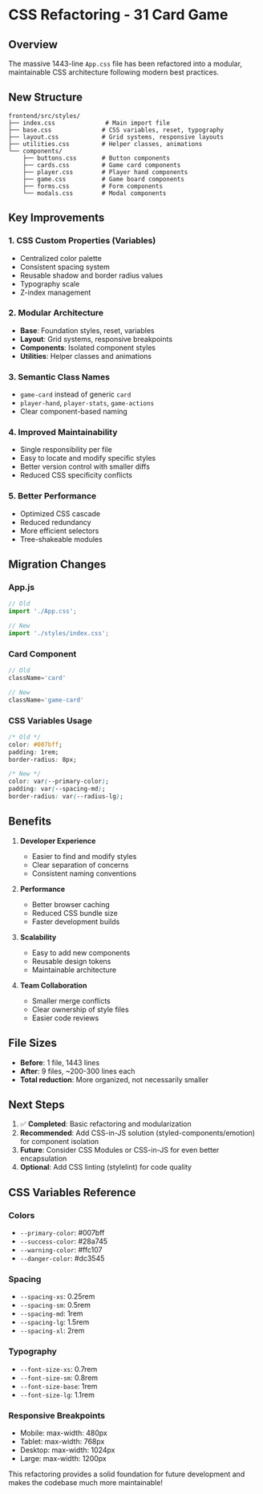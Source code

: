 # CSS Refactoring - 31 Card Game

## Overview
The massive 1443-line `App.css` file has been refactored into a modular, maintainable CSS architecture following modern best practices.

## New Structure

```
frontend/src/styles/
├── index.css              # Main import file
├── base.css              # CSS variables, reset, typography
├── layout.css            # Grid systems, responsive layouts
├── utilities.css         # Helper classes, animations
└── components/
    ├── buttons.css       # Button components
    ├── cards.css         # Game card components
    ├── player.css        # Player hand components
    ├── game.css          # Game board components
    ├── forms.css         # Form components
    └── modals.css        # Modal components
```

## Key Improvements

### 1. **CSS Custom Properties (Variables)**
- Centralized color palette
- Consistent spacing system
- Reusable shadow and border radius values
- Typography scale
- Z-index management

### 2. **Modular Architecture**
- **Base**: Foundation styles, reset, variables
- **Layout**: Grid systems, responsive breakpoints
- **Components**: Isolated component styles
- **Utilities**: Helper classes and animations

### 3. **Semantic Class Names**
- `game-card` instead of generic `card`
- `player-hand`, `player-stats`, `game-actions`
- Clear component-based naming

### 4. **Improved Maintainability**
- Single responsibility per file
- Easy to locate and modify specific styles
- Better version control with smaller diffs
- Reduced CSS specificity conflicts

### 5. **Better Performance**
- Optimized CSS cascade
- Reduced redundancy
- More efficient selectors
- Tree-shakeable modules

## Migration Changes

### App.js
```javascript
// Old
import './App.css';

// New
import './styles/index.css';
```

### Card Component
```javascript
// Old
className='card'

// New  
className='game-card'
```

### CSS Variables Usage
```css
/* Old */
color: #007bff;
padding: 1rem;
border-radius: 8px;

/* New */
color: var(--primary-color);
padding: var(--spacing-md);
border-radius: var(--radius-lg);
```

## Benefits

1. **Developer Experience**
   - Easier to find and modify styles
   - Clear separation of concerns
   - Consistent naming conventions

2. **Performance**
   - Better browser caching
   - Reduced CSS bundle size
   - Faster development builds

3. **Scalability**
   - Easy to add new components
   - Reusable design tokens
   - Maintainable architecture

4. **Team Collaboration**
   - Smaller merge conflicts
   - Clear ownership of style files
   - Easier code reviews

## File Sizes
- **Before**: 1 file, 1443 lines
- **After**: 9 files, ~200-300 lines each
- **Total reduction**: More organized, not necessarily smaller

## Next Steps

1. ✅ **Completed**: Basic refactoring and modularization
2. **Recommended**: Add CSS-in-JS solution (styled-components/emotion) for component isolation
3. **Future**: Consider CSS Modules or CSS-in-JS for even better encapsulation
4. **Optional**: Add CSS linting (stylelint) for code quality

## CSS Variables Reference

### Colors
- `--primary-color`: #007bff
- `--success-color`: #28a745  
- `--warning-color`: #ffc107
- `--danger-color`: #dc3545

### Spacing
- `--spacing-xs`: 0.25rem
- `--spacing-sm`: 0.5rem
- `--spacing-md`: 1rem
- `--spacing-lg`: 1.5rem
- `--spacing-xl`: 2rem

### Typography
- `--font-size-xs`: 0.7rem
- `--font-size-sm`: 0.8rem
- `--font-size-base`: 1rem
- `--font-size-lg`: 1.1rem

### Responsive Breakpoints
- Mobile: max-width: 480px
- Tablet: max-width: 768px  
- Desktop: max-width: 1024px
- Large: max-width: 1200px

This refactoring provides a solid foundation for future development and makes the codebase much more maintainable!
